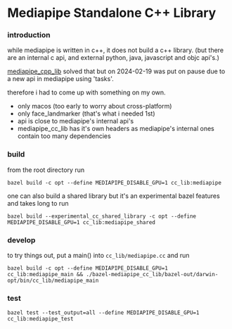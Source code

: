 # Mediapipe Standalone C++ Library

### introduction

while mediapipe is written in c++, it does not build a c++ library. (but there are an
internal c api, and external python, java, javascript and objc api's.)

[mediapipe_cpp_lib](https://github.com/purgeme/mediapipe_cpp_lib) solved that but
on 2024-02-19 was put on pause due to a new api in mediapipe using 'tasks'.

therefore i had to come up with something on my own.

* only macos (too early to worry about cross-platform)
* only face_landmarker (that's what i needed 1st)
* api is close to mediapipe's internal api's
* mediapipe_cc_lib has it's own headers as mediapipe's internal ones contain too many dependencies

### build

from the root directory run

    bazel build -c opt --define MEDIAPIPE_DISABLE_GPU=1 cc_lib:mediapipe

one can also build a shared library but it's an experimental bazel features and takes long to run

    bazel build --experimental_cc_shared_library -c opt --define MEDIAPIPE_DISABLE_GPU=1 cc_lib:mediapipe_shared

### develop

to try things out, put a main() into `cc_lib/mediapipe.cc` and run

    bazel build -c opt --define MEDIAPIPE_DISABLE_GPU=1 cc_lib:mediapipe_main && ./bazel-mediapipe_cc_lib/bazel-out/darwin-opt/bin/cc_lib/mediapipe_main

### test

    bazel test --test_output=all --define MEDIAPIPE_DISABLE_GPU=1 cc_lib:mediapipe_test